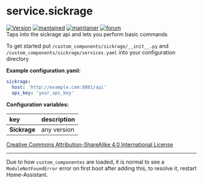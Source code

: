# service.sickrage
  
[![Version](https://img.shields.io/badge/version-0.0.1-green.svg?style=for-the-badge)](#) [![mantained](https://img.shields.io/maintenance/yes/2018.svg?style=for-the-badge)](#) [![maintainer](https://img.shields.io/badge/maintainer-swetoast-blue.svg?style=for-the-badge)](#) [![forum](https://img.shields.io/badge/forum-visit-orange.svg?style=for-the-badge)](https://community.home-assistant.io/t/raspberry-pi-power-sensor-updated-2018-07-03/58155)   
Taps into the sickrage api and lets you perform basic commands

To get started put `/custom_components/sickrage/__init__.py` and `/custom_components/sickrage/services.yaml` into your configuration directory   
  
**Example configuration.yaml:**

```yaml
sickrage:
  host: 'http://example.com:8081/api'
  api_key: 'your_api_key'
```

**Configuration variables:**  
  
key | description  
:--- | :---  
**Sickrage** | any version  
  
  
[Creative Commons Attribution-ShareAlike 4.0 International License](https://creativecommons.org/licenses/by-sa/4.0/)  
***
Due to how `custom_componentes` are loaded, it is normal to see a `ModuleNotFoundError` error on first boot after adding this, to resolve it, restart Home-Assistant.
